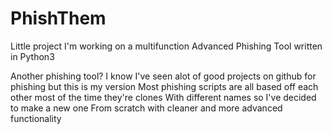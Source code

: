 # PhishThem
Little project I'm working on a multifunction Advanced Phishing Tool written in Python3


Another phishing tool? I know I've seen alot of good projects on github for phishing but this is my version
Most phishing scripts are all based off each other most of the time they're clones 
With different names so I've decided to make a new one 
From scratch with cleaner and more advanced functionality



